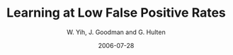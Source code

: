 ---
title: "Learning at Low False Positive Rates"
collection: publications
permalink: /publication/2006-07-28-0018
date: 2006-07-28
author: 'W. Yih, J. Goodman and G. Hulten'
venue: 'CEAS-2006'
---